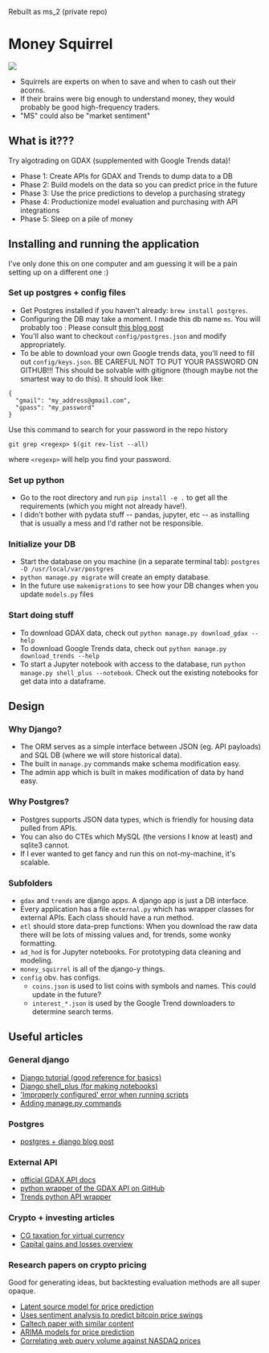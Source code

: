 Rebuilt as ms_2 (private repo)

# Money Squirrel

![](https://s-media-cache-ak0.pinimg.com/originals/e3/77/d5/e377d5d4c6e6dfeb0f775275277cbfbd.jpg)

- Squirrels are experts on when to save and when to cash out their acorns. 
- If their brains were big enough to understand money, they would probably be good high-frequency traders.
- "MS" could also be "market sentiment"

## What is it???

Try algotrading on GDAX (supplemented with Google Trends data)!

- Phase 1: Create APIs for GDAX and Trends to dump data to a DB
- Phase 2: Build models on the data so you can predict price in the future
- Phase 3: Use the price predictions to develop a purchasing strategy
- Phase 4: Productionize model evaluation and purchasing with API integrations
- Phase 5: Sleep on a pile of money

## Installing and running the application
 
I've only done this on one computer and am guessing it will be a pain setting up on a different one :)

### Set up postgres + config files

- Get Postgres installed if you haven't already: `brew install postgres`.
- Configuring the DB may take a moment. I made this db name `ms`. You will probably too : Please consult [this blog post](http://www.marinamele.com/taskbuster-django-tutorial/install-and-configure-posgresql-for-django)
- You'll also want to checkout `config/postgres.json` and modify appropriately.
- To be able to download your own Google trends data, you'll need to fill out `config/keys.json`. BE CAREFUL NOT TO PUT YOUR PASSWORD ON GITHUB!!! This should be solvable with gitignore (though maybe not the smartest way to do this). It should look like:
```
{
  "gmail": "my_address@gmail.com",
  "gpass": "my_password"
}

```

Use this command to search for your password in the repo history
```
git grep <regexp> $(git rev-list --all)
```
where `<regexp>` will help you find your password.

### Set up python

- Go to the root directory and run `pip install -e .` to get all the requirements (which you might not already have!).
- I didn't bother with pydata stuff -- pandas, jupyter, etc -- as installing that is usually a mess and I'd rather not be responsible.

### Initialize your DB

- Start the database on you machine (in a separate terminal tab): `postgres -D /usr/local/var/postgres`
- `python manage.py migrate` will create an empty database.
- In the future use `makemigrations` to see how your DB changes when you update `models.py` files 

### Start doing stuff

- To download GDAX data, check out `python manage.py download_gdax --help`
- To download Google Trends data, check out `python manage.py download_trends --help`
- To start a Jupyter notebook with access to the database, run `python manage.py shell_plus --notebook`. Check out the existing notebooks for get data into a dataframe.

## Design

### Why Django?

- The ORM serves as a simple interface between JSON (eg. API payloads) and SQL DB (where we will store historical data).
- The built in `manage.py` commands make schema modification easy.
- The admin app which is built in makes modification of data by hand easy.

### Why Postgres?

- Postgres supports JSON data types, which is friendly for housing data pulled from APIs.
- You can also do CTEs which MySQL (the versions I know at least) and sqlite3 cannot.
- If I ever wanted to get fancy and run this on not-my-machine, it's scalable.

### Subfolders

- `gdax` and `trends` are django apps. A django app is just a DB interface.
- Every application has a file `external.py` which has wrapper classes for external APIs. Each class should have a run method.
- `etl` should store data-prep functions: When you download the raw data there will be lots of missing values and, for trends, some wonky formatting. 
- `ad_hod` is for Jupyter notebooks. For prototyping data cleaning and modeling.
- `money_squirrel` is all of the django-y things.
- `config` obv. has configs. 
  - `coins.json` is used to list coins with symbols and names. This could update in the future?
  - `interest_*.json` is used by the Google Trend downloaders to determine search terms.

## Useful articles

### General django

- [Django tutorial (good reference for basics)](https://docs.djangoproject.com/en/1.11/intro/tutorial01/)
- [Django shell_plus (for making notebooks)](https://opensourcehacker.com/2014/08/13/turbocharge-your-python-prompt-and-django-shell-with-ipython-notebook/)
- ['Improperly configured' error when running scripts](http://stackoverflow.com/questions/15556499/django-db-settings-improperly-configured-error)
- [Adding manage.py commands](https://docs.djangoproject.com/en/1.11/howto/custom-management-commands/)

### Postgres

- [postgres + django blog post](http://www.marinamele.com/taskbuster-django-tutorial/install-and-configure-posgresql-for-django)

### External API

- [official GDAX API docs](https://docs.gdax.com/)
- [python wrapper of the GDAX API on GitHub](https://github.com/danpaquin/GDAX-Python)
- [Trends python API wrapper](https://github.com/GeneralMills/pytrends)

### Crypto + investing articles

- [CG taxation for virtual currency](https://www.forbes.com/sites/laurashin/2015/12/16/bitcoin-at-tax-time-what-you-need-to-know-about-trading-tipping-mining-and-more/#2492cf3d6bde)
- [Capital gains and losses overview](http://www.kiplinger.com/article/investing/T056-C000-S001-understanding-capital-gains-and-losses.html)

### Research papers on crypto pricing

Good for generating ideas, but backtesting evaluation methods are all super opaque.

- [Latent source model for price prediction](https://arxiv.org/pdf/1410.1231v1.pdf)
- [Uses sentiment analysis to predict bitcoin price swings](https://arxiv.org/abs/1506.01513)
- [Caltech paper with similar content](http://courses.cms.caltech.edu/cs145/2014/bitbot.pdf)
- [ARIMA models for price prediction](http://proceedings.mlr.press/v55/amjad16.pdf)
- [Correlating web query volume against NASDAQ prices](https://arxiv.org/abs/1110.4784)
